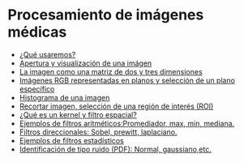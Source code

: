 # Procesamiento de imágenes médicas
- [¿Qué usaremos?](https://github.com/RocaBilly/Procesamiento-de-im-genes-m-dicas-con-Python/blob/procesamiento-de-im%C3%A1genes-medicas/%C2%BFQu%C3%A9%20usaremos%20%3F/README.md)
- [Apertura y visualización de una imágen](https://github.com/RocaBilly/Procesamiento-de-im-genes-m-dicas-con-Python/tree/procesamiento-de-im%C3%A1genes-medicas/Apertura%20y%20visualizaci%C3%B3n%20de%20una%20imagen)
- [La imagen como una matriz de dos y tres dimensiones](https://github.com/RocaBilly/Procesamiento-de-im-genes-m-dicas-con-Python/tree/procesamiento-de-im%C3%A1genes-medicas/La%20imagen%20como%20una%20matriz%20de%20dos%20y%20tres%20dimensiones)
- [Imágenes RGB representadas en planos y selección de un plano específico](https://github.com/RocaBilly/Procesamiento-de-im-genes-m-dicas-con-Python/tree/procesamiento-de-im%C3%A1genes-medicas/Im%C3%A1genes%20RGB%20representadas%20en%20planos%20y%20selecci%C3%B3n%20de%20un%20plano%20espec%C3%ADfico)
- [Histograma de una imagen](https://github.com/RocaBilly/Procesamiento-de-im-genes-m-dicas-con-Python/tree/procesamiento-de-im%C3%A1genes-medicas/Histograma%20de%20una%20imagen)
- [Recortar imagen, selección de una región de interés (ROI)](https://github.com/RocaBilly/Procesamiento-de-im-genes-m-dicas-con-Python/tree/procesamiento-de-im%C3%A1genes-medicas/Recortar%20imagen,%20selecci%C3%B3n%20de%20una%20regi%C3%B3n%20de%20inter%C3%A9s%20(ROI),%20mascara)
- [¿Qué es un kernel y filtro espacial?](https://github.com/RocaBilly/Procesamiento-de-im-genes-m-dicas-con-Python/tree/procesamiento-de-im%C3%A1genes-medicas/%C2%BFQu%C3%A9%20es%20un%20kernel%3F)
- [Ejemplos de filtros aritméticos:Promediador, max, min, mediana.](https://github.com/RocaBilly/Procesamiento-de-im-genes-m-dicas-con-Python/tree/procesamiento-de-im%C3%A1genes-medicas/Ejemplos%20de%20filtros%20aritm%C3%A9ticos:Promediador,%20m%C3%ADnimo,%20m%C3%A1ximo,%20media.)
- [Filtros direccionales: Sobel, prewitt, laplaciano.](https://github.com/RocaBilly/Procesamiento-de-im-genes-m-dicas-con-Python/tree/procesamiento-de-im%C3%A1genes-medicas/Filtros%20direccionales:%20Sobel,%20prewitt,%20laplaciano.)
- [Ejemplos de filtros estadísticos](https://github.com/RocaBilly/Procesamiento-de-im-genes-m-dicas-con-Python/tree/procesamiento-de-im%C3%A1genes-medicas/Ejemplos%20de%20filtros%20estad%C3%ADsticos)
- [Identificación de tipo ruido (PDF): Normal, gaussiano,etc.](https://github.com/RocaBilly/Procesamiento-de-im-genes-m-dicas-con-Python/tree/procesamiento-de-im%C3%A1genes-medicas/Identificaci%C3%B3n%20de%20tipo%20ruido%20(PDF):%20Normal%2C%20gaussiano%2Cetc.)

